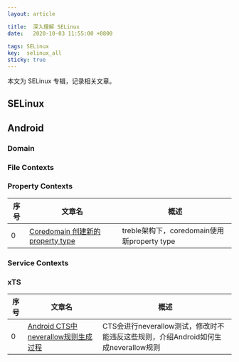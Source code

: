 ```yaml
---
layout: article

title:  深入理解 SELinux 
date:   2020-10-03 11:55:00 +0800
 
tags: SELinux
key:  selinux_all
sticky: true
---
```


本文为 SELinux 专辑，记录相关文章。

<!--more-->

## SELinux

## Android

### Domain

### File Contexts

### Property Contexts

| 序号 | 文章名 | 概述
| - | - | - 
|0|[Coredomain 创建新的 property type](/2020/05/26/debugging_kernel_with_qemu.html) |treble架构下，coredomain使用新property type


### Service Contexts


### xTS

| 序号 | 文章名 | 概述
| - | - | - 
|0|[Android CTS中neverallow规则生成过程](/2019/12/29/CTS-neverallow.html) |CTS会进行neverallow测试，修改时不能违反这些规则，介绍Android如何生成neverallow规则